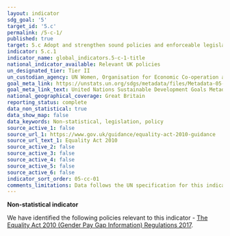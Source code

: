 ```yaml
---
layout: indicator
sdg_goal: '5'
target_id: '5.c'
permalink: /5-c-1/
published: true
target: 5.c Adopt and strengthen sound policies and enforceable legislation for the promotion of gender equality and the empowerment of all women and girls at all levels
indicator: 5.c.1
indicator_name: global_indicators.5-c-1-title
national_indicator_available: Relevant UK policies
un_designated_tier: Tier II
un_custodian_agency: UN Women, Organisation for Economic Co-operation and Development (OECD)
goal_meta_link: https://unstats.un.org/sdgs/metadata/files/Metadata-05-0c-01.pdf
goal_meta_link_text: United Nations Sustainable Development Goals Metadata (PDF 4.0 MB)
national_geographical_coverage: Great Britain
reporting_status: complete
data_non_statistical: true
data_show_map: false
data_keywords: Non-statistical, legislation, policy
source_active_1: false
source_url_1: https://www.gov.uk/guidance/equality-act-2010-guidance
source_url_text_1: Equality Act 2010
source_active_2: false
source_active_3: false
source_active_4: false
source_active_5: false
source_active_6: false
indicator_sort_order: 05-cc-01
comments_limitations: Data follows the UN specification for this indicator. This indicator has been identified in collaboration with topic experts.
---
```

**Non-statistical indicator**

We have identified the following policies relevant to this indicator - [The Equality Act 2010 (Gender Pay Gap Information) Regulations 2017](https://www.legislation.gov.uk/ukdsi/2017/9780111152010).
<br><br>